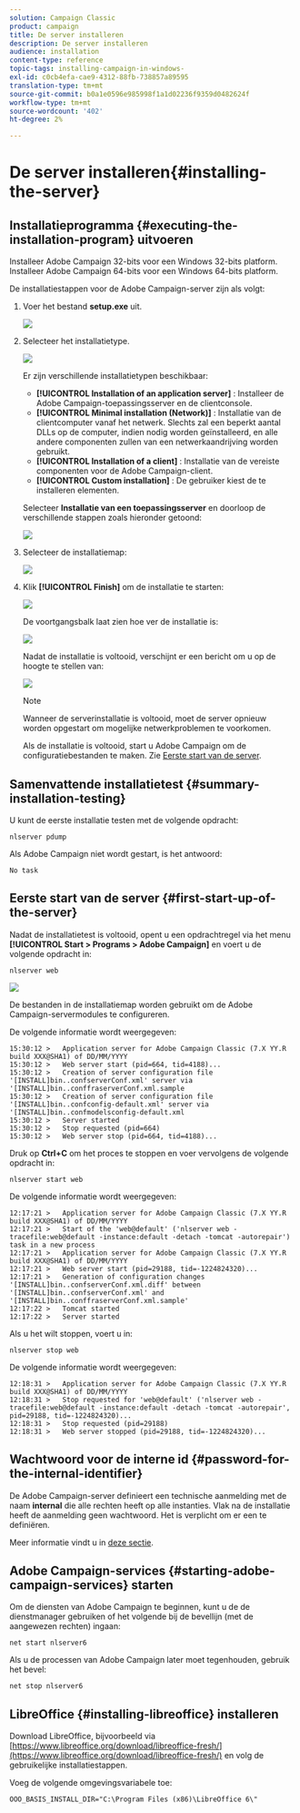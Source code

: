 ```yaml
---
solution: Campaign Classic
product: campaign
title: De server installeren
description: De server installeren
audience: installation
content-type: reference
topic-tags: installing-campaign-in-windows-
exl-id: c0cb4efa-cae9-4312-88fb-738857a89595
translation-type: tm+mt
source-git-commit: b0a1e0596e985998f1a1d02236f9359d0482624f
workflow-type: tm+mt
source-wordcount: '402'
ht-degree: 2%

---
```


# De server installeren{#installing-the-server}

## Installatieprogramma {#executing-the-installation-program} uitvoeren

Installeer Adobe Campaign 32-bits voor een Windows 32-bits platform. Installeer Adobe Campaign 64-bits voor een Windows 64-bits platform.

De installatiestappen voor de Adobe Campaign-server zijn als volgt:

1. Voer het bestand **setup.exe** uit.

   ![](assets/s_ncs_install_installer_01.png)

1. Selecteer het installatietype.

   ![](assets/s_ncs_install_installer_01a.png)

   Er zijn verschillende installatietypen beschikbaar:

   * **[!UICONTROL Installation of an application server]** : Installeer de Adobe Campaign-toepassingsserver en de clientconsole.
   * **[!UICONTROL Minimal installation (Network)]** : Installatie van de clientcomputer vanaf het netwerk. Slechts zal een beperkt aantal DLLs op de computer, indien nodig worden geïnstalleerd, en alle andere componenten zullen van een netwerkaandrijving worden gebruikt.
   * **[!UICONTROL Installation of a client]** : Installatie van de vereiste componenten voor de Adobe Campaign-client.
   * **[!UICONTROL Custom installation]** : De gebruiker kiest de te installeren elementen.

   Selecteer **Installatie van een toepassingsserver** en doorloop de verschillende stappen zoals hieronder getoond:

   ![](assets/s_ncs_install_installer_02.png)

1. Selecteer de installatiemap:

   ![](assets/s_ncs_install_installer_03.png)

1. Klik **[!UICONTROL Finish]** om de installatie te starten:

   ![](assets/s_ncs_install_installer_04.png)

   De voortgangsbalk laat zien hoe ver de installatie is:

   ![](assets/s_ncs_install_installer_05.png)

   Nadat de installatie is voltooid, verschijnt er een bericht om u op de hoogte te stellen van:

   ![](assets/s_ncs_install_installer_06.png)

   >[!NOTE]
   >
   >Wanneer de serverinstallatie is voltooid, moet de server opnieuw worden opgestart om mogelijke netwerkproblemen te voorkomen.

   Als de installatie is voltooid, start u Adobe Campaign om de configuratiebestanden te maken. Zie [Eerste start van de server](#first-start-up-of-the-server).

## Samenvattende installatietest {#summary-installation-testing}

U kunt de eerste installatie testen met de volgende opdracht:

```
nlserver pdump
```

Als Adobe Campaign niet wordt gestart, is het antwoord:

```
No task
```

## Eerste start van de server {#first-start-up-of-the-server}

Nadat de installatietest is voltooid, opent u een opdrachtregel via het menu **[!UICONTROL Start > Programs > Adobe Campaign]** en voert u de volgende opdracht in:

```
nlserver web
```

![](assets/s_ncs_install_cmd_nlserverweb.png)

De bestanden in de installatiemap worden gebruikt om de Adobe Campaign-servermodules te configureren.

De volgende informatie wordt weergegeven:

```
15:30:12 >   Application server for Adobe Campaign Classic (7.X YY.R build XXX@SHA1) of DD/MM/YYYY
15:30:12 >   Web server start (pid=664, tid=4188)...
15:30:12 >   Creation of server configuration file '[INSTALL]bin..confserverConf.xml' server via '[INSTALL]bin..conffraserverConf.xml.sample
15:30:12 >   Creation of server configuration file '[INSTALL]bin..confconfig-default.xml' server via '[INSTALL]bin..confmodelsconfig-default.xml
15:30:12 >   Server started
15:30:12 >   Stop requested (pid=664)
15:30:12 >   Web server stop (pid=664, tid=4188)...
```

Druk op **Ctrl+C** om het proces te stoppen en voer vervolgens de volgende opdracht in:

```
nlserver start web
```

De volgende informatie wordt weergegeven:

```
12:17:21 >   Application server for Adobe Campaign Classic (7.X YY.R build XXX@SHA1) of DD/MM/YYYY
12:17:21 >   Start of the 'web@default' ('nlserver web -tracefile:web@default -instance:default -detach -tomcat -autorepair') task in a new process 
12:17:21 >   Application server for Adobe Campaign Classic (7.X YY.R build XXX@SHA1) of DD/MM/YYYY
12:17:21 >   Web server start (pid=29188, tid=-1224824320)...
12:17:21 >   Generation of configuration changes '[INSTALL]bin..confserverConf.xml.diff' between '[INSTALL]bin..confserverConf.xml' and '[INSTALL]bin..conffraserverConf.xml.sample'
12:17:22 >   Tomcat started
12:17:22 >   Server started
```

Als u het wilt stoppen, voert u in:

```
nlserver stop web
```

De volgende informatie wordt weergegeven:

```
12:18:31 >   Application server for Adobe Campaign Classic (7.X YY.R build XXX@SHA1) of DD/MM/YYYY
12:18:31 >   Stop requested for 'web@default' ('nlserver web -tracefile:web@default -instance:default -detach -tomcat -autorepair', pid=29188, tid=-1224824320)...
12:18:31 >   Stop requested (pid=29188)
12:18:31 >   Web server stopped (pid=29188, tid=-1224824320)...
```

## Wachtwoord voor de interne id {#password-for-the-internal-identifier}

De Adobe Campaign-server definieert een technische aanmelding met de naam **internal** die alle rechten heeft op alle instanties. Vlak na de installatie heeft de aanmelding geen wachtwoord. Het is verplicht om er een te definiëren.

Meer informatie vindt u in [deze sectie](../../installation/using/configuring-campaign-server.md#internal-identifier).

## Adobe Campaign-services {#starting-adobe-campaign-services} starten

Om de diensten van Adobe Campaign te beginnen, kunt u de de dienstmanager gebruiken of het volgende bij de bevellijn (met de aangewezen rechten) ingaan:

```
net start nlserver6
```

Als u de processen van Adobe Campaign later moet tegenhouden, gebruik het bevel:

```
net stop nlserver6
```

## LibreOffice {#installing-libreoffice} installeren

Download LibreOffice, bijvoorbeeld via [https://www.libreoffice.org/download/libreoffice-fresh/](https://www.libreoffice.org/download/libreoffice-fresh/) en volg de gebruikelijke installatiestappen.

Voeg de volgende omgevingsvariabele toe:

```
OOO_BASIS_INSTALL_DIR="C:\Program Files (x86)\LibreOffice 6\"
```
